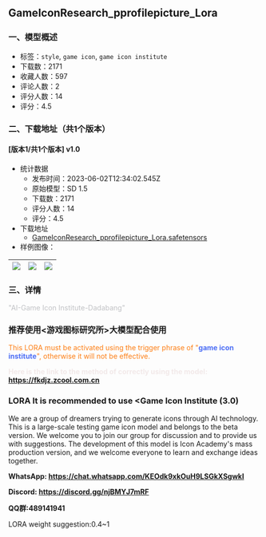 ## GameIconResearch_pprofilepicture_Lora
### 一、模型概述

- 标签：`style`, `game icon`, `game icon institute`
- 下载数：2171
- 收藏人数：597
- 评论人数：2
- 评分人数：14
- 评分：4.5

### 二、下载地址（共1个版本）

#### [版本1/共1个版本] v1.0

- 统计数据
  - 发布时间：2023-06-02T12:34:02.545Z
  - 原始模型：SD 1.5
  - 下载数：2171
  - 评分人数：14
  - 评分：4.5
- 下载地址
  - [GameIconResearch_pprofilepicture_Lora.safetensors](https://civitai.com/api/download/models/87642)
- 样例图像：

| <img src="https://image.civitai.com/xG1nkqKTMzGDvpLrqFT7WA/b037d488-4038-4b82-ada1-1bb0784bb551/width=450/1085982.jpeg" /> | <img src="https://image.civitai.com/xG1nkqKTMzGDvpLrqFT7WA/9350f085-e18f-44a5-aa86-7ceaf51bfaed/width=450/1027453.jpeg" /> | <img src="https://image.civitai.com/xG1nkqKTMzGDvpLrqFT7WA/7cee1828-1744-4d47-be64-8aacf70c78af/width=450/1004344.jpeg" /> |
| ---- | ---- | ---- |


### 三、详情
<p><span style="color:rgb(193, 194, 197)">"AI-Game Icon Institute-Dadabang"</span></p><h3 id="lessgreater">推荐使用&lt;游戏图标研究所&gt;大模型配合使用</h3><p><span style="color:rgb(253, 126, 20)">This LORA must be activated using the trigger phrase of "</span><strong><span style="color:#4c6ef5">game icon institute</span></strong><span style="color:rgb(253, 126, 20)">", otherwise it will not be effective.</span></p><p><strong><span style="color:rgb(242, 233, 233)">Here is the link to the method of correctly using the model:</span><span style="color:rgb(60, 60, 60)"> </span></strong><a target="_blank" rel="ugc" href="https://fkdjz.zcool.com.cn"><strong>https://fkdjz.zcool.com.cn</strong></a></p><h3 id="lora-it-is-recommended-to-use-lessgame-icon-institute-30">LORA It is recommended to use &lt;Game Icon Institute (3.0)</h3><p>We are a group of dreamers trying to generate icons through AI technology. This is a large-scale testing game icon model and belongs to the beta version. We welcome you to join our group for discussion and to provide us with suggestions. The development of this model is Icon Academy's mass production version, and we welcome everyone to learn and exchange ideas together.</p><p><strong>WhatsApp: </strong><a target="_blank" rel="ugc" href="https://chat.whatsapp.com/KEOdk9xkOuH9LSGkXSgwkI"><strong><u>https://chat.whatsapp.com/KEOdk9xkOuH9LSGkXSgwkI</u></strong></a></p><p><strong>Discord: </strong><a target="_blank" rel="ugc" href="https://discord.gg/njBMYJ7mRF"><strong>https://discord.gg/njBMYJ7mRF</strong></a></p><p><strong>QQ群:489141941</strong></p><p>LORA weight suggestion:0.4~1</p>